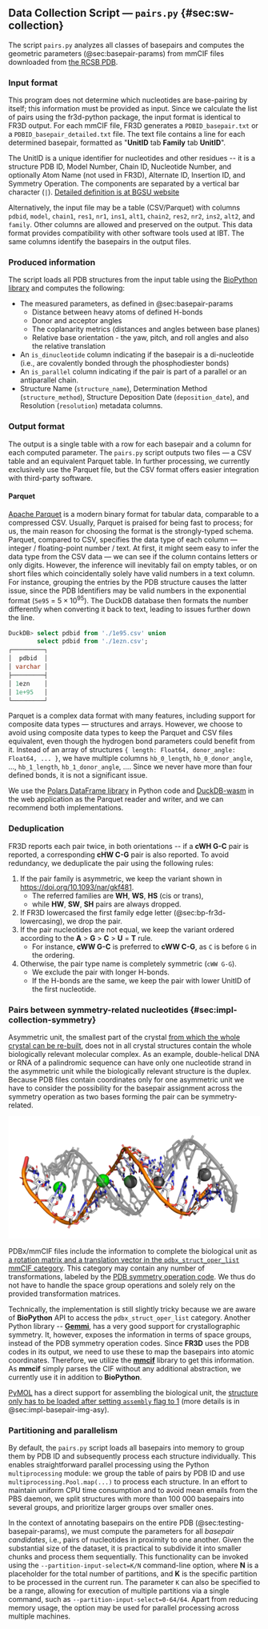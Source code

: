 ## Data Collection Script — `pairs.py` {#sec:sw-collection}

The script `pairs.py` analyzes all classes of basepairs and computes the geometric parameters (@sec:basepair-params) from mmCIF files downloaded from [the RCSB PDB](https://doi.org/10.1093/nar/28.1.235).

### Input format

This program does not determine which nucleotides are base-pairing by itself; this information must be provided as input.
Since we calculate the list of pairs using the fr3d-python package, the input format is identical to FR3D output.
For each mmCIF file, FR3D generates a `PDBID_basepair.txt` or a `PDBID_basepair_detailed.txt` file.
The text file contains a line for each determined basepair, formatted as "**UnitID** tab **Family** tab **UnitID**".

The UnitID is a unique identifier for nucleotides and other residues -- it is a structure PDB ID, Model Number, Chain ID, Nucleotide Number, and optionally Atom Name (not used in FR3D), Alternate ID, Insertion ID, and Symmetry Operation.
The components are separated by a vertical bar character (`|`).
[Detailed definition is at BGSU website](https://www.bgsu.edu/research/rna/help/rna-3d-hub-help/unit-ids.html)

Alternatively, the input file may be a table (CSV/Parquet) with columns `pdbid`, `model`, `chain1`, `res1`, `nr1`, `ins1`, `alt1`, `chain2`, `res2`, `nr2`, `ins2`, `alt2`, and `family`.
Other columns are allowed and preserved on the output.
This data format provides compatibility with other software tools used at IBT.
The same columns identify the basepairs in the output files.

### Produced information

The script loads all PDB structures from the input table using the [BioPython library](https://doi.org/10.1093/bioinformatics/btp163) and computes the following:

* The measured parameters, as defined in @sec:basepair-params
    * Distance between heavy atoms of defined H-bonds
    * Donor and acceptor angles
    * The coplanarity metrics (distances and angles between base planes)
    * Relative base orientation - the yaw, pitch, and roll angles and also the relative translation
* An `is_dinucleotide` column indicating if the basepair is a di-nucleotide (i.e., are covalently bonded through the phosphodiester bonds)
* An `is_parallel` column indicating if the pair is part of a parallel or an antiparallel chain.
* Structure Name (`structure_name`), Determination Method (`structure_method`), Structure Deposition Date (`deposition_date`), and Resolution (`resolution`) metadata columns.

### Output format

The output is a single table with a row for each basepair and a column for each computed parameter.
The `pairs.py` script outputs two files — a CSV table and an equivalent Parquet table.
In further processing, we currently exclusively use the Parquet file, but the CSV format offers easier integration with third-party software.

#### Parquet

[Apache Parquet](https://en.wikipedia.org/wiki/Apache_Parquet) is a modern binary format for tabular data, comparable to a compressed CSV.
Usually, Parquet is praised for being fast to process; for us, the main reason for choosing the format is the strongly-typed schema.
Parquet, compared to CSV, specifies the data type of each column — integer / floating-point number / text.
At first, it might seem easy to infer the data type from the CSV data — we can see if the column contains letters or only digits.
However, the inference will inevitably fail on empty tables, or on short files which coincidentally solely have valid numbers in a text column.
For instance, grouping the entries by the PDB structure causes the latter issue, since the PDB Identifiers may be valid numbers in the exponential format (`5e95` = $5\times10^{95}$).
The DuckDB database then formats the number differently when converting it back to text, leading to issues further down the line.

```sql
DuckDB> select pdbid from './1e95.csv' union
        select pdbid from './1ezn.csv';
┌─────────┐
│  pdbid  │
│ varchar │
├─────────┤
│ 1ezn    │
│ 1e+95   │
└─────────┘
```

Parquet is a complex data format with many features, including support for composite data types — structures and arrays.
However, we choose to avoid using composite data types to keep the Parquet and CSV files equivalent, even though the hydrogen bond parameters could benefit from it.
Instead of an array of structures `{ length: Float64, donor_angle: Float64, ... }`, we have multiple columns `hb_0_length`, `hb_0_donor_angle`, …, `hb_1_length`, `hb_1_donor_angle`, ….
Since we never have more than four defined bonds, it is not a significant issue.

We use the [Polars DataFrame library](https://doi.org/10.5281/zenodo.7697217) in Python code and [DuckDB-wasm](https://github.com/duckdb/duckdb-wasm) in the web application as the Parquet reader and writer, and we can recommend both implementations.

### Deduplication

FR3D reports each pair twice, in both orientations -- if a **cWH G-C** pair is reported, a corresponding **cHW C-G** pair is also reported.
To avoid redundancy, we deduplicate the pair using the following rules:

1. If the pair family is asymmetric, we keep the variant shown in <https://doi.org/10.1093/nar/gkf481>.
    * The referred families are **WH**, **WS**, **HS** (cis or trans),
    * while **HW**, **SW**, **SH** pairs are always dropped.
2. If FR3D lowercased the first family edge letter (@sec:bp-fr3d-lowercasing), we drop the pair.
3. If the pair nucleotides are not equal, we keep the variant ordered according to the **A** > **G** > **C** > **U** = **T** rule.
    * For instance, **cWW G-C** is preferred to **cWW C-G**, as `C` is before `G` in the ordering.
4. Otherwise, the pair type name is completely symmetric (`cWW G-G`).
    * We exclude the pair with longer H-bonds.
    * If the H-bonds are the same, we keep the pair with lower UnitID of the first nucleotide.

### Pairs between symmetry-related nucleotides {#sec:impl-collection-symmetry}

Asymmetric unit, the smallest part of the crystal [from which the whole crystal can be re-built](isbn:978-0815340812), does not in all crystal structures contain the whole biologically relevant <!-- molecule or --> molecular complex.
As an example, double-helical DNA or RNA of a palindromic sequence can have only one nucleotide strand in the asymmetric unit while the biologically relevant structure is the duplex.
Because PDB files contain coordinates only for one asymmetric unit we have to consider the possibility for the basepair assignment across the symmetry operation as two bases forming the pair can be symmetry-related. 

![The asymmetric unit of [`6ros`](https://www.rcsb.org/structure/6ROS) structure is formed by a single strand, but the **biological assembly** is a duplex. The mmCIF file contains the coordinates of only one strand, and the second one is its symmetric copy. All basepairs are formed between the two strands.](../img/6ros-symmetry-illustration.png)

PDBx/mmCIF files include the information to complete the biological unit as [a rotation matrix and a translation vector in the `pdbx_struct_oper_list` mmCIF category](https://mmcif.wwpdb.org/dictionaries/mmcif_pdbx_v50.dic/Categories/pdbx_struct_oper_list.html).
This category may contain any number of transformations, labeled by the [PDB symmetry operation code](http://www.bmsc.washington.edu/CrystaLinks/man/pdb/part_74.html).
We thus do not have to handle the space group operations and solely rely on the provided transformation matrices.

<!-- ```
loop_                                                                                                                          
_pdbx_struct_oper_list.id                                     
_pdbx_struct_oper_list.type                                                                                                    
_pdbx_struct_oper_list.name
_pdbx_struct_oper_list.symmetry_operation                                                                                      
_pdbx_struct_oper_list.matrix[1][1]
_pdbx_struct_oper_list.matrix[1][2]                                                                                            
_pdbx_struct_oper_list.matrix[1][3]
_pdbx_struct_oper_list.vector[1]                                                                                               
_pdbx_struct_oper_list.matrix[2][1]
_pdbx_struct_oper_list.matrix[2][2]                                                                                            
_pdbx_struct_oper_list.matrix[2][3]
_pdbx_struct_oper_list.vector[2]                                                                                               
_pdbx_struct_oper_list.matrix[3][1]
_pdbx_struct_oper_list.matrix[3][2]                                                                                            
_pdbx_struct_oper_list.matrix[3][3]
_pdbx_struct_oper_list.vector[3]                                                                                               
1 'identity operation'         1_555 x,y,z      1.0000000000 0.0000000000 0.0000000000 0.0000000000   0.0000000000 1.0000000000
0.0000000000 0.0000000000  0.0000000000 0.0000000000 1.0000000000  0.0000000000                                     
2 'crystal symmetry operation' 7_465 y-1,x+1,-z 0.0000000000 1.0000000000 0.0000000000 -38.4400000000 1.0000000000 0.0000000000
0.0000000000 38.4400000000 0.0000000000 0.0000000000 -1.0000000000 0.0000000000
``` -->

Technically, the implementation is still slightly tricky because we are aware of **BioPython** API to access the `pdbx_struct_oper_list` category.
Another Python library -- [**Gemmi**](https://doi.org/10.21105/joss.04200), has a very good support for crystallographic symmetry.
It, however, exposes the information in terms of space groups, instead of the PDB symmetry operation codes.
Since **FR3D** uses the PDB codes in its output, we need to use these to map the basepairs into atomic coordinates.
Therefore, we utilize the [**mmcif**](https://github.com/rcsb/py-mmcif) library to get this information.
As **mmcif** simply parses the CIF without any additional abstraction, we currently use it in addition to **BioPython**.

[PyMOL](https://github.com/schrodinger/pymol-open-source) has a direct support for assembling the biological unit, the [structure only has to be loaded after setting `assembly` flag to 1](https://pymolwiki.org/index.php/Assembly) (more details is in @sec:impl-basepair-img-asy).

<!-- ### X3DNA DSSR integration

Optionally, the basepair parameters computed by DSSR are added (see @sec:std-base-parameters), `pairs.py` runs DSSR when `--dssr-binary` option is specified.
However, as far as we know, it is not possible to force DSSR to compute basepair parameters for an arbitrary selection of basepairs, it will only report the parameters for basepairs it determined by itself.
This unfortunately means that some basepairs might be missing the parameters.
Although DSSR should recognize all basepairs types reported by FR3D, sometimes almost all the parameter values are missing (xxxxxxxxxxxxxxxxxx specific example, also in ./2-oview-6-software.md).

The rationale for executing DSSR within the `pairs.py` script, instead of running it on all structures beforehand like we do with FR3D, is the complexity of DSSR's output format.
While FR3D generates a single "PDBID_basepair.txt" file, DSSR generates a collection of files such as "dssr-dsStepPars.txt", "dssr-dsStepPars.txt", "dssr-dsHelixPars.txt", and "dssr-basepairs.txt".
The fact that the output filenames cannot be easily changed prevents us from simply running DSSR in a loop for all structures.
Since the outputs contain a lot of values, the files are significantly larger than those produced by FR3D.

DSSR provides a machine-readable JSON output format using the `--json` option, but this option does nothing alongside the `--analyze` option.
Since DDSR only calculates the base parameters when the `--analyze` is specified, we have to parse the values from the loosely formatted text files. -->


### Partitioning and parallelism

By default, the `pairs.py` script loads all basepairs into memory to group them by PDB ID and subsequently process each structure individually.
This enables straightforward parallel processing using the Python `multiprocessing` module: we group the table of pairs by PDB ID and use `multiprocessing.Pool.map(...)` to process each structure.
In an effort to maintain uniform CPU time consumption and to avoid mean emails from the PBS daemon, we split structures with more than 100 000 basepairs into several groups, and prioritize larger groups over smaller ones.

In the context of annotating basepairs on the entire PDB (@sec:testing-basepair-params), we must compute the parameters for all _basepair candidates_, i.e., pairs of nucleotides in proximity to one another.
Given the substantial size of the dataset, it is practical to subdivide it into smaller chunks and process them sequentially.
This functionality can be invoked using the `--partition-input-select=K/N` command-line option, where **N** is a placeholder for the total number of partitions, and **K** is the specific partition to be processed in the current run.
The parameter `K` can also be specified to be a range, allowing for execution of multiple partitions via a single command, such as `--partition-input-select=0-64/64`.
Apart from reducing memory usage, the option may be used for parallel processing across multiple machines.
